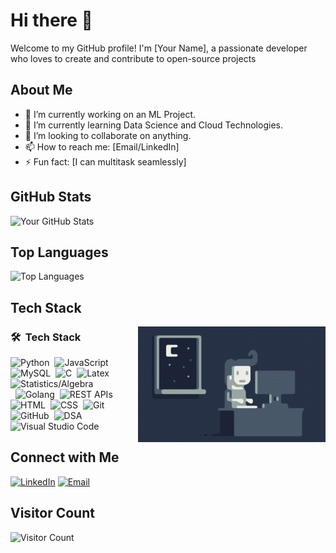# Hi there 👋

Welcome to my GitHub profile! I'm [Your Name], a passionate developer who loves to create and contribute to open-source projects

## About Me

- 🔭 I’m currently working on an ML Project.
- 🌱 I’m currently learning Data Science and Cloud Technologies.
- 👯 I’m looking to collaborate on anything.
- 📫 How to reach me: [Email/LinkedIn]
- ⚡ Fun fact: [I can multitask seamlessly]

## GitHub Stats

![Your GitHub Stats](https://github-readme-stats.vercel.app/api?username=Kathitjoshi&show_icons=true&theme=radical)

## Top Languages

![Top Languages](https://github-readme-stats.vercel.app/api/top-langs/?username=Kathitjoshi&layout=compact&theme=radical)

## Tech Stack

<img alt="Night Coding" src="https://raw.githubusercontent.com/AVS1508/AVS1508/master/assets/Night-Coding.gif" align="right">
<h3 id="-tech-stack">🛠 &nbsp;Tech Stack</h3>
<p><img src="https://img.shields.io/badge/-Python-05122A?style=flat&amp;logo=python" alt="Python">&nbsp;
<img src="https://img.shields.io/badge/-JavaScript-05122A?style=flat&amp;logo=javascript" alt="JavaScript">&nbsp;
<img src="https://img.shields.io/badge/-MySQL-05122A?style=flat&amp;logo=SQL&amp;logoColor=FFA518" alt="MySQL">&nbsp;
<img src="https://img.shields.io/badge/-C-05122A?style=flat&amp;logo=C&amp;logoColor=A8B9CC" alt="C">&nbsp;
<img src="https://img.shields.io/badge/-Latex-05122A?style=flat&amp;logo=Latex%2B%2B&amp;logoColor=00599C" alt="Latex">&nbsp;
<img src="https://img.shields.io/badge/-S-05122A?style=flat&amp;logo=S&amp;logoColor=276DC3" alt="Statistics/Algebra"><br>
<img src="https://img.shields.io/badge/-MERN-05122A?style=flat&amp;logo=MERN" alt="">&nbsp;
<img src="https://img.shields.io/badge/-Golang-05122A?style=flat&amp;logo=Golang&amp;logoColor=092E20" alt="Golang">&nbsp;
<img src="https://img.shields.io/badge/-REST APIs-05122A?style=flat&amp;logo=REST APIs" alt="REST APIs">&nbsp;
<img src="https://img.shields.io/badge/-HTML-05122A?style=flat&amp;logo=HTML5" alt="HTML">&nbsp;
<img src="https://img.shields.io/badge/-CSS-05122A?style=flat&amp;logo=CSS3&amp;logoColor=1572B6" alt="CSS">&nbsp;
<img src="https://img.shields.io/badge/-Git-05122A?style=flat&amp;logo=git" alt="Git">&nbsp;
<img src="https://img.shields.io/badge/-GitHub-05122A?style=flat&amp;logo=github" alt="GitHub">&nbsp;
<img src="https://img.shields.io/badge/-DSA-05122A?style=flat&amp;logo=markdown" alt="DSA"><br>
<img src="https://img.shields.io/badge/-Visual%20Studio%20Code-05122A?style=flat&amp;logo=visual-studio-code&amp;logoColor=007ACC" alt="Visual Studio Code">&nbsp;

## Connect with Me

[![LinkedIn](https://img.shields.io/badge/LinkedIn-blue?style=flat&logo=linkedin)](https://www.linkedin.com/in/kathit-joshi/)
[![Email](https://img.shields.io/badge/Email-blue?style=flat&logo=gmail)](mailto:kathitjoshi@gmail.com)

## Visitor Count

![Visitor Count](https://profile-counter.glitch.me/Kathitjoshi/count.svg)
